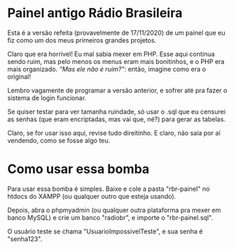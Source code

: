 # Painel antigo Rádio Brasileira
Esta é a versão refeita (provavelmente de 17/11/2020) de um painel que eu fiz como um dos meus primeiros grandes projetos.

Claro que era horrível! Eu mal sabia mexer em PHP. Esse aqui continua sendo ruim, mas pelo menos os menus eram mais bonitinhos, e o PHP era mais organizado. <i>“Mas ele não é ruim?”</i>: então, imagine como era o original!

Lembro vagamente de programar a versão anterior, e sofrer até pra fazer o sistema de login funcionar.

Se quiser testar para ver tamanha ruindade, só usar o .sql que eu censurei as senhas (que eram encriptadas, mas vai que, né?) para gerar as tabelas.

Claro, se for usar isso aqui, revise tudo direitinho. E claro, não saia por aí vendendo, como se fosse algo teu.

# Como usar essa bomba
Para usar essa bomba é simples. Baixe e cole a pasta "rbr-painel" no htdocs do XAMPP (ou qualquer outro que esteja usando).

Depois, abra o phpmyadmin (ou qualquer outra plataforma pra mexer em banco MySQL) e crie um banco "radiobr", e importe o "rbr-painel.sql".

O usuário teste se chama "UsuarioImpossivelTeste", e sua senha é "senha123".
